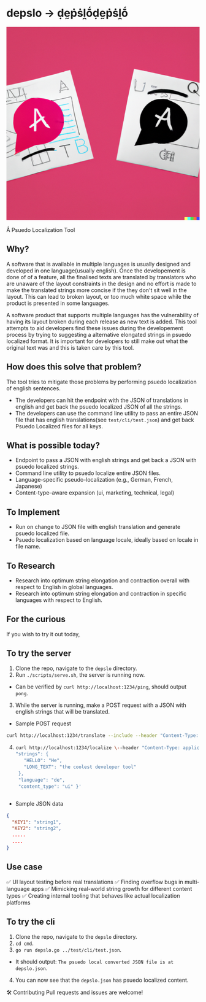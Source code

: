 # depslo -> ḍḛṗṡḽṓḍḛṗṡḽṓ
![Image representing depslo tool generated by dalle](./depslo.png?token=GHSAT0AAAAAACT5IQRUOL3K5OGSAW2Q7W6EZTVPDEQ)

Â Psuedo Localization Tool

## Why?
A software that is available in multiple languages is usually designed and developed in one language(usually english). Once the developement is done of of a feature, all the finalised texts are translated by translators who are unaware of the layout constraints in the design and no effort is made to make the translated strings more concise if the they don't sit well in the layout. This can lead to broken layout, or too much white space while the product is presented in some languages.

A software product that supports multiple languages has the vulnerability of having its layout broken during each release as new text is added. This tool attempts to aid developers find these issues during the developement process by trying to suggesting a alternative elongated strings in psuedo localized format. It is important for developers to still make out what the original text was and this is taken care by this tool.

## How does this solve that problem?
The tool tries to mitigate those problems by performing psuedo localization of english sentences.
- The developers can hit the endpoint with the JSON of translations in english and get back the psuedo localized JSON of all the strings.
- The developers can use the command line utility to pass an entire JSON file that has english translations(see `test/cli/test.json`) and get back Psuedo Localized files for all keys.

## What is possible today?
* Endpoint to pass a JSON with english strings and get back a JSON with psuedo localized strings.
* Command line utility to psuedo localize entire JSON files.
* Language-specific pseudo-localization (e.g., German, French, Japanese)
* Content-type–aware expansion (ui, marketing, technical, legal)

## To Implement
* Run on change to JSON file with english translation and generate psuedo localized file.
* Psuedo localization based on language locale, ideally based on locale in file name.

## To Research
* Research into optimum string elongation and contraction overall with respect to English in global languages.
* Research into optimum string elongation and contraction in specific languages with respect to English.

## For the curious
If you wish to try it out today,

To try the server
-----------------
1. Clone the repo, navigate to the `depslo` directory.
2. Run `./scripts/serve.sh`, the server is running now.
  - Can be verified by `curl http://localhost:1234/ping`, should output `pong`.
3. While the server is running, make a POST request with a JSON with english strings that will be translated.
  - Sample POST request
  ```bash
  curl http://localhost:1234/translate --include --header "Content-Type: application/json" --data '{"HELLO": "Hello, this is rakshith", "tITLE": "the coolest developer tool"}'
  ```
4. ```bash
   curl http://localhost:1234/localize \--header "Content-Type: application/json" \ --data '{
   "strings": {
      "HELLO": "He",
      "LONG_TEXT": "the coolest developer tool"
    },
    "language": "de",
    "content_type": "ui" }'
  ```

```
  - Sample JSON data
  ```json
  {
    "KEY1": "string1",
    "KEY2": "string2",
    .....
    ....
  }
  ```

## Use case
✅ UI layout testing before real translations
✅ Finding overflow bugs in multi-language apps
✅ Mimicking real-world string growth for different content types
✅ Creating internal tooling that behaves like actual localization platforms

To try the cli
--------------
1. Clone the repo, navigate to the `depslo` directory.
2. `cd cmd`.
3. `go run depslo.go ../test/cli/test.json`.
  - It should output: `The psuedo local converted JSON file is at depslo.json`.
4. You can now see that the `depslo.json` has psuedo localized content.

🛠️ Contributing
Pull requests and issues are welcome!
